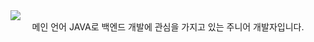 <!-- hearder -->
<img src="https://capsule-render.vercel.app/api?type=waving&color=auto&width=1012&height=200&section=header&text=Welcome&fontSize=90&fontAlignY=30&desc='GEONHO'%20GitHub%20Profile&descAlignY=51&descAlign=59.5&align=center" />

<div align= "center" fontSize= "14px">메인 언어 JAVA로 백엔드 개발에 관심을 가지고 있는 주니어 개발자입니다.</div>
